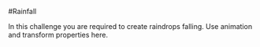 #Rainfall

In this challenge you are required to create raindrops falling. Use animation and transform properties here.
